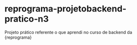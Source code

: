 # reprograma-projetobackend-pratico-n3
Projeto prático referente o que aprendi no curso de backend da {reprograma}
